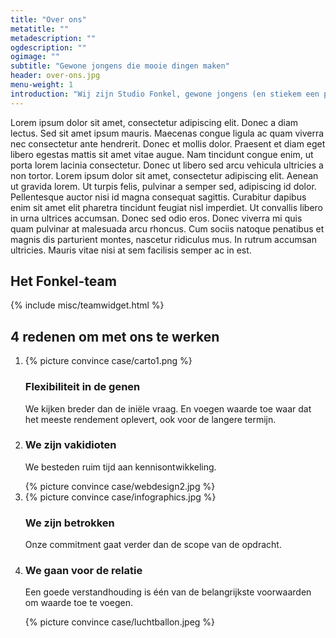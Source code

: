 ```yaml
---
title: "Over ons"
metatitle: ""
metadescription: ""
ogdescription: ""
ogimage: ""
subtitle: "Gewone jongens die mooie dingen maken"
header: over-ons.jpg
menu-weight: 1
introduction: "Wij zijn Studio Fonkel, gewone jongens (en stiekem een paar meiden) die mooie dingen maken."
---
```

Lorem ipsum dolor sit amet, consectetur adipiscing elit. Donec a diam lectus. Sed sit amet ipsum mauris. Maecenas congue ligula ac quam viverra nec consectetur ante hendrerit. Donec et mollis dolor. Praesent et diam eget libero egestas mattis sit amet vitae augue. Nam tincidunt congue enim, ut porta lorem lacinia consectetur. Donec ut libero sed arcu vehicula ultricies a non tortor. Lorem ipsum dolor sit amet, consectetur adipiscing elit. Aenean ut gravida lorem. Ut turpis felis, pulvinar a semper sed, adipiscing id dolor. Pellentesque auctor nisi id magna consequat sagittis. Curabitur dapibus enim sit amet elit pharetra tincidunt feugiat nisl imperdiet. Ut convallis libero in urna ultrices accumsan. Donec sed odio eros. Donec viverra mi quis quam pulvinar at malesuada arcu rhoncus. Cum sociis natoque penatibus et magnis dis parturient montes, nascetur ridiculus mus. In rutrum accumsan ultricies. Mauris vitae nisi at sem facilisis semper ac in est.

<h2 class="page-title">Het Fonkel-team</h2>

{% include misc/teamwidget.html %}

<h2 class="convince-title">4 redenen om met ons te werken</h2>
<ol class="convinceblock">

  <li class="convinceblock-item">
    <div class="convinceblock-item-image">
      {% picture convince case/carto1.png %}
    </div>
    <div class="convinceblock-item-content">
      <h3 class="convinceblock-item-title">Flexibiliteit in de genen</h3>
      <p class="convinceblock-item-text">We kijken breder dan de iniële vraag. En voegen waarde toe waar dat het meeste rendement oplevert, ook voor de langere termijn.</p>
    </div>
  </li>

  <li class="convinceblock-item">
    <div class="convinceblock-item-content">
      <h3 class="convinceblock-item-title">We zijn vakidioten</h3>
      <p class="convinceblock-item-text">We besteden ruim tijd aan kennisontwikkeling.</p>
    </div>
    <div class="convinceblock-item-image">
      {% picture convince case/webdesign2.jpg %}
    </div>
  </li>

  <li class="convinceblock-item">
    <div class="convinceblock-item-image">
      {% picture convince case/infographics.jpg %}
    </div>
    <div class="convinceblock-item-content">
      <h3 class="convinceblock-item-title">We zijn betrokken</h3>
      <p class="convinceblock-item-text">Onze commitment gaat verder dan de scope van de opdracht.</p>
    </div>
  </li>

  <li class="convinceblock-item">
    <div class="convinceblock-item-content">
      <h3 class="convinceblock-item-title">We gaan voor de relatie</h3>
      <p class="convinceblock-item-text">Een goede verstandhouding is één van de belangrijkste voorwaarden om waarde toe te voegen.</p>
    </div>
    <div class="convinceblock-item-image">
      {% picture convince case/luchtballon.jpeg %}
    </div>
  </li>
</ol>
